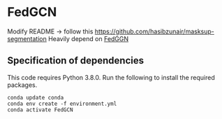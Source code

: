 # FedGCN



Modify README -> follow this https://github.com/hasibzunair/masksup-segmentation
Heavily depend on [FedGGN](https://github.com/yh-yao/FedGCN)


## Specification of dependencies
This code requires Python 3.8.0. Run the following to install the required packages.
```
conda update conda
conda env create -f environment.yml
conda activate FedGCN 
```
